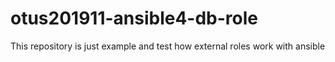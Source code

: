 # otus201911-ansible4-db-role
This repository is just example and test how external roles work with ansible
